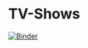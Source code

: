 # TV-Shows
[![Binder](https://mybinder.org/badge_logo.svg)](https://mybinder.org/v2/gh/rashidhir6/TV-Shows/master?filepath=https%3A%2F%2Fgithub.com%2Frashidhir6%2FTV-Shows%2Fblob%2Fmaster%2Fnotebook.ipynb)
